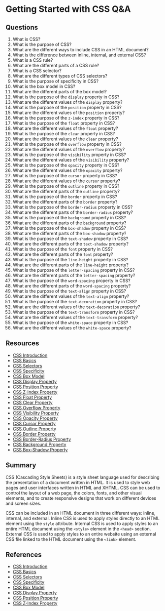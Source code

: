 # Getting Started with CSS Q&A

## Questions

1. What is CSS?
2. What is the purpose of CSS?
3. What are the different ways to include CSS in an HTML document?
4. What is the difference between inline, internal, and external CSS?
5. What is a CSS rule?
6. What are the different parts of a CSS rule?
7. What is a CSS selector?
8. What are the different types of CSS selectors?
9. What is the purpose of specificity in CSS?
10. What is the box model in CSS?
11. What are the different parts of the box model?
12. What is the purpose of the `display` property in CSS?
13. What are the different values of the `display` property?
14. What is the purpose of the `position` property in CSS?
15. What are the different values of the `position` property?
16. What is the purpose of the `z-index` property in CSS?
17. What is the purpose of the `float` property in CSS?
18. What are the different values of the `float` property?
19. What is the purpose of the `clear` property in CSS?
20. What are the different values of the `clear` property?
21. What is the purpose of the `overflow` property in CSS?
22. What are the different values of the `overflow` property?
23. What is the purpose of the `visibility` property in CSS?
24. What are the different values of the `visibility` property?
25. What is the purpose of the `opacity` property in CSS?
26. What are the different values of the `opacity` property?
27. What is the purpose of the `cursor` property in CSS?
28. What are the different values of the `cursor` property?
29. What is the purpose of the `outline` property in CSS?
30. What are the different parts of the `outline` property?
31. What is the purpose of the `border` property in CSS?
32. What are the different parts of the `border` property?
33. What is the purpose of the `border-radius` property in CSS?
34. What are the different parts of the `border-radius` property?
35. What is the purpose of the `background` property in CSS?
36. What are the different parts of the `background` property?
37. What is the purpose of the `box-shadow` property in CSS?
38. What are the different parts of the `box-shadow` property?
39. What is the purpose of the `text-shadow` property in CSS?
40. What are the different parts of the `text-shadow` property?
41. What is the purpose of the `font` property in CSS?
42. What are the different parts of the `font` property?
43. What is the purpose of the `line-height` property in CSS?
44. What are the different parts of the `line-height` property?
45. What is the purpose of the `letter-spacing` property in CSS?
46. What are the different parts of the `letter-spacing` property?
47. What is the purpose of the `word-spacing` property in CSS?
48. What are the different parts of the `word-spacing` property?
49. What is the purpose of the `text-align` property in CSS?
50. What are the different values of the `text-align` property?
51. What is the purpose of the `text-decoration` property in CSS?
52. What are the different values of the `text-decoration` property?
53. What is the purpose of the `text-transform` property in CSS?
54. What are the different values of the `text-transform` property?
55. What is the purpose of the `white-space` property in CSS?
56. What are the different values of the `white-space` property?


## Resources

- [CSS Introduction](https://www.w3schools.com/css/css_intro.asp)
- [CSS Basics](https://www.w3schools.com/css/css_basics.asp)
- [CSS Selectors](https://www.w3schools.com/css/css_selectors.asp)
- [CSS Specificity](https://www.w3schools.com/css/css_specificity.asp)
- [CSS Box Model](https://www.w3schools.com/css/css_boxmodel.asp)
- [CSS Display Property](https://www.w3schools.com/cssref/pr_class_display.asp)
- [CSS Position Property](https://www.w3schools.com/cssref/pr_class_position.asp)
- [CSS Z-Index Property](https://www.w3schools.com/cssref/pr_pos_z-index.asp)
- [CSS Float Property](https://www.w3schools.com/cssref/pr_class_float.asp)
- [CSS Clear Property](https://www.w3schools.com/cssref/pr_class_clear.asp)
- [CSS Overflow Property](https://www.w3schools.com/cssref/pr_pos_overflow.asp)
- [CSS Visibility Property](https://www.w3schools.com/cssref/pr_class_visibility.asp)
- [CSS Opacity Property](https://www.w3schools.com/cssref/css3_pr_opacity.asp)
- [CSS Cursor Property](https://www.w3schools.com/cssref/pr_class_cursor.asp)
- [CSS Outline Property](https://www.w3schools.com/cssref/pr_outline.asp)
- [CSS Border Property](https://www.w3schools.com/cssref/pr_border.asp)
- [CSS Border-Radius Property](https://www.w3schools.com/cssref/css3_pr_border-radius.asp)
- [CSS Background Property](https://www.w3schools.com/cssref/pr_background.asp)
- [CSS Box-Shadow Property](https://www.w3schools.com/cssref/css3_pr_box-shadow.asp)

## Summary

CSS (Cascading Style Sheets) is a style sheet language used for describing the presentation of a document written in HTML. It is used to style web pages and user interfaces written in HTML and XHTML. CSS can be used to control the layout of a web page, the colors, fonts, and other visual elements, and to create responsive designs that work on different devices and screen sizes.

CSS can be included in an HTML document in three different ways: inline, internal, and external. Inline CSS is used to apply styles directly to an HTML element using the `style` attribute. Internal CSS is used to apply styles to an entire HTML document using the `<style>` element in the `<head>` section. External CSS is used to apply styles to an entire website using an external CSS file linked to the HTML document using the `<link>` element.


## References

- [CSS Introduction](https://www.w3schools.com/css/css_intro.asp)
- [CSS Basics](https://www.w3schools.com/css/css_basics.asp)
- [CSS Selectors](https://www.w3schools.com/css/css_selectors.asp)
- [CSS Specificity](https://www.w3schools.com/css/css_specificity.asp)
- [CSS Box Model](https://www.w3schools.com/css/css_boxmodel.asp)
- [CSS Display Property](https://www.w3schools.com/cssref/pr_class_display.asp)
- [CSS Position Property](https://www.w3schools.com/cssref/pr_class_position.asp)
- [CSS Z-Index Property](https://www.w3schools.com/cssref/pr_pos_z-index.asp)